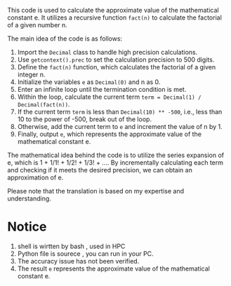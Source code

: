 This code is used to calculate the approximate value of the mathematical constant e. It utilizes a recursive function `fact(n)` to calculate the factorial of a given number n.

The main idea of the code is as follows:
1. Import the `Decimal` class to handle high precision calculations.
2. Use `getcontext().prec` to set the calculation precision to 500 digits.
3. Define the `fact(n)` function, which calculates the factorial of a given integer n.
4. Initialize the variables `e` as `Decimal(0)` and n as 0.
5. Enter an infinite loop until the termination condition is met.
6. Within the loop, calculate the current term `term = Decimal(1) / Decimal(fact(n))`.
7. If the current term `term` is less than `Decimal(10) ** -500`, i.e., less than 10 to the power of -500, break out of the loop.
8. Otherwise, add the current term to `e` and increment the value of n by 1.
9. Finally, output `e`, which represents the approximate value of the mathematical constant e.

The mathematical idea behind the code is to utilize the series expansion of e, which is 1 + 1/1! + 1/2! + 1/3! + .... By incrementally calculating each term and checking if it meets the desired precision, we can obtain an approximation of e.

Please note that the translation is based on my expertise and understanding.

# Notice
1. shell is wirtten by bash , used in HPC
2. Python file is sourece , you can run in your PC.
3. The accuracy issue has not been verified.
4. The result `e` represents the approximate value of the mathematical constant e.
